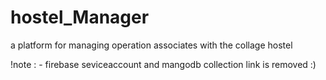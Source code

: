 # hostel_Manager
a platform for managing operation associates with the collage hostel





!note : - firebase seviceaccount and mangodb collection link is removed :) 
